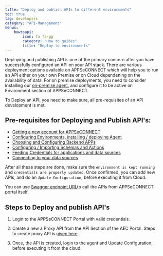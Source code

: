 ```yaml
---
title: "Deploy and publish APIs to different environments"
toc: true
tag: developers
category: "API-Management"
menus: 
    howtoapi:
        icon: fa fa-gg
        category: "How to guides"
        title: "Deploy to environments" 
---
```


Deploying and publishing API is one of the primary concern after you have successfully configured 
an API on your API stack. There are various deployment options available on APPSeCONNECT which will 
help you to run an API either on your own Premise or on Cloud dependening on the availability of data. For on premise 
deployments, you need to consider installing our [on-premise agent](/deployment/Deployment-Configuration/), and configure it to be active 
on Environment section of APPSeCONNECT. 

To Deploy an API, you need to make sure, all pre-requisites of an API development is met.

## Pre-requisites for Deploying and Publish API's:  

* [Getting a new account for APPSeCONNECT](/getting%20started/user-registration/) 
* [Configuring Environments, installing / deploying Agent](/deployment/Deployment-Configuration/)
* [Choosing and Configuring Backend APPs](/api-management/choosing-backend-apps/)
* [Configuring / Importing Schemas and Actions](/transformation/working-with-schemas-action-filter/)
* [Feeding Credentials for applications and data sources](/connectors/OLEDB-Credentials/)
* [Connecting to your data sources](/api-management/connecting-to-a-data-source/) 

After all these steps are done, make sure the `environment is kept running` and `credentials are properly updated`. 
Once confirmed, you can add new APIs, and do an `Update Configuration`, before executing it from Cloud. 

You can use [Swagger endpoint URL](/api-management/steps-to-create-swagger-documentation/)to call the APIs from APPSeCONNECT portal itself. 

## Steps to Deploy and publish API's 

1. Login to the APPSeCONNECT Portal with valid credentials. 

2. Create a new a Proxy API from the API Section of the AEC Portal. Steps to create proxy API is [given here](/api-management/steps-to-create-proxy-endpoint/). 

3. Once, the API is created, login to the agent and Update Configuration, before executing it from the cloud.